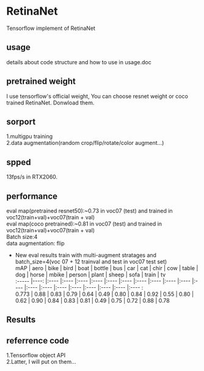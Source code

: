 # RetinaNet
Tensorflow implement of RetinaNet<br>
## usage
details about code structure and how to use in usage.doc<br>
## pretrained weight
I use tensorflow's official weight, You can choose resnet weight or coco trained RetinaNet. Donwload them. <br>
## sorport
1.multigpu training<br>
2.data augmentation(random crop/flip/rotate/color augment...)<br>
## spped
13fps/s in RTX2060.<br>
## performance
eval map(pretrained resnet50):~0.73 in voc07 (test) and trained in voc12(train+val)+voc07(train + val)<br>
eval map(coco pretrained):~0.81 in voc07 (test) and trained in voc12(train+val)+voc07(train + val)<br>
Batch size:4<br>
data augmentation: flip<br>
* New eval results train with multi-augment stratages and batch_size=4(voc 07 + 12 trainval and test in voc07 test set)  
mAP    | aero | bike | bird | boat | bottle | bus | car | cat | chir | cow | table | dog | horse | mbike | person | plant | sheep | sofa | train | tv   
:-----  |----: |:---- |:---- |:---- |:---- |:---- |:---- |:---- |:---- |:---- |:---- |:---- |:---- |:---- |:---- |:---- |:---- |:---- |:---- |:---- :  
0.773    | 0.88 | 0.83 | 0.79 | 0.64 | 0.49 | 0.80 | 0.84 | 0.92 | 0.55 | 0.80 | 0.62 | 0.90 | 0.84 | 0.83 | 0.81 | 0.49 | 0.75 | 0.72 | 0.88 | 0.78   
## Results

## referrence code
1.Tensorflow object API<br>
2.Latter, I will put on them...<br>
